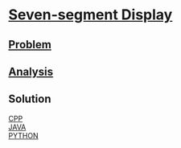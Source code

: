 # [Seven-segment Display](https://codingcompetitions.withgoogle.com/kickstart/round/0000000000434d9c/0000000000434c09)

## [Problem](PROBLEM.md)

## [Analysis](ANALYSIS.md)

## Solution
[CPP](Solution.cpp)<br />
[JAVA](Solution.java)<br />
[PYTHON](Solution.py)
